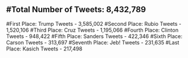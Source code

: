 #Total Number of Tweets: 8,432,789 
---
#First Place: Trump Tweets - 3,585,002
#Second Place: Rubio Tweets - 1,520,106
#Third Place: Cruz Tweets - 1,195,066
#Fourth Place: Clinton Tweets - 948,422
#Fifth Place: Sanders Tweets - 422,346
#Sixth Place: Carson Tweets - 313,697
#Seventh Place: Jeb! Tweets - 231,635
#Last Place: Kasich Tweets - 217,498
